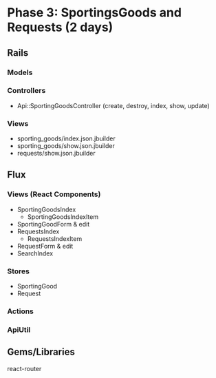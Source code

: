 # Phase 3: SportingsGoods and Requests (2 days)

## Rails
### Models


### Controllers
* Api::SportingGoodsController (create, destroy, index, show, update)

### Views
* sporting_goods/index.json.jbuilder
* sporting_goods/show.json.jbuilder
* requests/show.json.jbuilder

## Flux
### Views (React Components)
* SportingGoodsIndex
  - SportingGoodsIndexItem
* SportingGoodForm & edit
* RequestsIndex
  - RequestsIndexItem
* RequestForm & edit
* SearchIndex

### Stores
* SportingGood
* Request

### Actions


### ApiUtil


## Gems/Libraries
react-router
